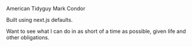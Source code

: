 American Tidyguy Mark Condor

Built using next.js defaults.

Want to see what I can do in as short of a time as possible, given life and other obligations.

